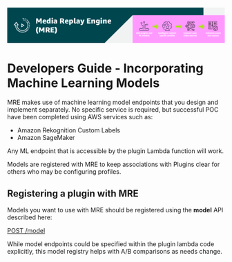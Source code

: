 [![Header](../assets/images/mre-header-1.png)](../../MRE-Developer-Guide.md)

# Developers Guide - Incorporating Machine Learning Models

MRE makes use of machine learning model endpoints that you design and implement separately. No specific service is required, but successful POC have been completed using AWS services such as:

- Amazon Rekognition Custom Labels
- Amazon SageMaker

Any ML endpoint that is accessible by the plugin Lambda function will work.

Models are registered with MRE to keep associations with Plugins clear for others who may be configuring profiles.

## Registering a plugin with MRE

Models you want to use with MRE should be registered using the **model** API described here:

[POST /model](https://htmlpreview.github.io/?https://github.com/awslabs/aws-media-replay-engine/blob/main/docs/source/output/api/controlplane-model.html#register-model)

While model endpoints could be specified within the plugin lambda code explicitly, this model registry helps with A/B comparisons as needs change.
